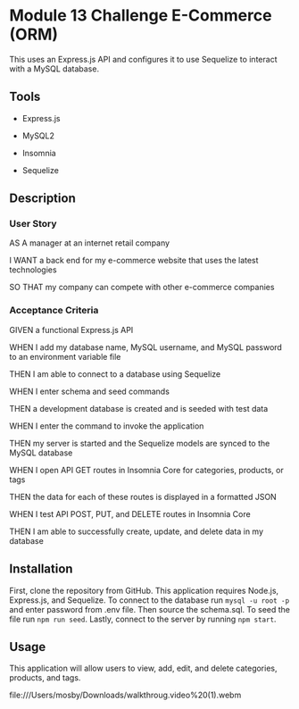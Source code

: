 # Module 13 Challenge E-Commerce (ORM)

This uses an Express.js API and configures it to use Sequelize to interact with a MySQL database.

## Tools
- Express.js

- MySQL2

- Insomnia

- Sequelize

## Description

### User Story

AS A manager at an internet retail company

I WANT a back end for my e-commerce website that uses the latest technologies

SO THAT my company can compete with other e-commerce companies

### Acceptance Criteria

GIVEN a functional Express.js API

WHEN I add my database name, MySQL username, and MySQL password to an environment variable file

THEN I am able to connect to a database using Sequelize

WHEN I enter schema and seed commands

THEN a development database is created and is seeded with test data

WHEN I enter the command to invoke the application

THEN my server is started and the Sequelize models are synced to the MySQL database

WHEN I open API GET routes in Insomnia Core for categories, products, or tags

THEN the data for each of these routes is displayed in a formatted JSON

WHEN I test API POST, PUT, and DELETE routes in Insomnia Core

THEN I am able to successfully create, update, and delete data in my database

## Installation 
First, clone the repository from GitHub. This application requires Node.js, Express.js, and Sequelize. To connect to the database run `mysql -u root -p` and enter password from .env file. Then source the schema.sql. To seed the file run `npm run seed`. Lastly, connect to the server by running `npm start`. 

## Usage 
This application will allow users to view, add, edit, and delete categories, products, and tags.

file:///Users/mosby/Downloads/walkthroug.video%20(1).webm

